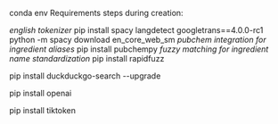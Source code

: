 conda env Requirements steps during creation:

*english tokenizer*
pip install spacy langdetect googletrans==4.0.0-rc1
python -m spacy download en_core_web_sm
*pubchem integration for ingredient aliases*
pip install pubchempy
*fuzzy matching for ingredient name standardization*
pip install rapidfuzz

pip install duckduckgo-search --upgrade

pip install openai

pip install tiktoken


